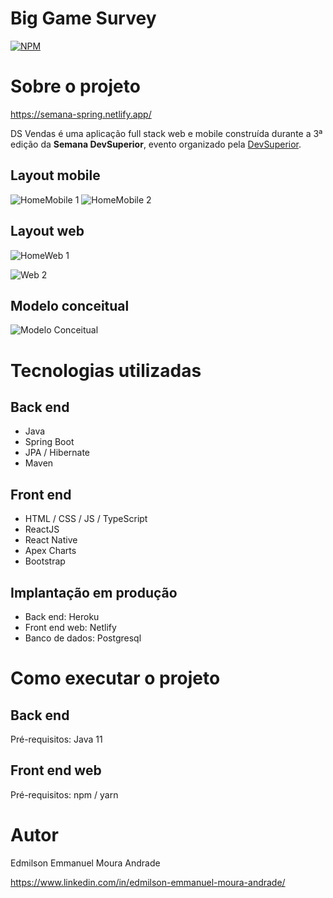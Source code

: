 # Big Game Survey 
[![NPM](https://img.shields.io/npm/l/react)](https://github.com/EdmilsonEMAndrade/projeto-sds3/blob/master/LICENSE) 

# Sobre o projeto

https://semana-spring.netlify.app/

DS Vendas é uma aplicação full stack web e mobile construída durante a 3ª edição da **Semana DevSuperior**, evento organizado pela [DevSuperior](https://devsuperior.com "Site da DevSuperior").

## Layout mobile
![HomeMobile 1](https://github.com/EdmilsonEMAndrade/projeto-sds3/blob/master/assets/homeMobile.jpeg) ![HomeMobile 2](https://github.com/EdmilsonEMAndrade/projeto-sds3/blob/master/assets/dashboardMobile.jpeg)

## Layout web
![HomeWeb 1](https://github.com/EdmilsonEMAndrade/projeto-sds3/blob/master/assets/homeWeb.PNG)

![Web 2](https://github.com/EdmilsonEMAndrade/projeto-sds3/blob/master/assets/dashboardWeb.PNG)

## Modelo conceitual
![Modelo Conceitual](https://github.com/EdmilsonEMAndrade/projeto-sds3/blob/master/assets/Diagrama%20em%20branco.jpeg)

# Tecnologias utilizadas
## Back end
- Java
- Spring Boot
- JPA / Hibernate
- Maven
## Front end
- HTML / CSS / JS / TypeScript
- ReactJS
- React Native
- Apex Charts
- Bootstrap
## Implantação em produção
- Back end: Heroku
- Front end web: Netlify
- Banco de dados: Postgresql

# Como executar o projeto

## Back end
Pré-requisitos: Java 11

## Front end web
Pré-requisitos: npm / yarn

# Autor
Edmilson Emmanuel Moura Andrade

https://www.linkedin.com/in/edmilson-emmanuel-moura-andrade/
